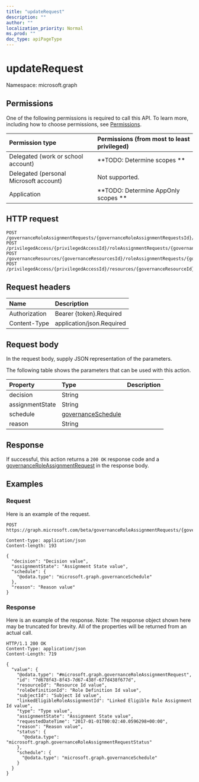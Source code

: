 ```yaml
---
title: "updateRequest"
description: ""
author: ""
localization_priority: Normal
ms.prod: ""
doc_type: apiPageType
---
```


# updateRequest

Namespace: microsoft.graph



## Permissions
One of the following permissions is required to call this API. To learn more, including how to choose permissions, see [Permissions](/concepts/permissions-reference.md).

|Permission type|Permissions (from most to least privileged)|
|:---|:---|
|Delegated (work or school account)|**TODO: Determine scopes **|
|Delegated (personal Microsoft account)|Not supported.|
|Application|**TODO: Determine AppOnly scopes **|

## HTTP request
<!-- {
  "blockType": "ignored"
}
-->
``` http
POST /governanceRoleAssignmentRequests/{governanceRoleAssignmentRequestsId}/updateRequest
POST /privilegedAccess/{privilegedAccessId}/roleAssignmentRequests/{governanceRoleAssignmentRequestId}/updateRequest
POST /governanceResources/{governanceResourcesId}/roleAssignmentRequests/{governanceRoleAssignmentRequestId}/updateRequest
POST /privilegedAccess/{privilegedAccessId}/resources/{governanceResourceId}/roleAssignmentRequests/{governanceRoleAssignmentRequestId}/updateRequest
```

## Request headers
|Name|Description|
|:---|:---|
|Authorization|Bearer {token}.Required|
|Content-Type|application/json.Required|

## Request body
In the request body, supply JSON representation of the parameters.

The following table shows the parameters that can be used with this action.

|Property|Type|Description|
|:---|:---|:---|
|decision|String||
|assignmentState|String||
|schedule|[governanceSchedule](../resources/governanceschedule.md)||
|reason|String||



## Response
If successful, this action returns a `200 OK` response code and a [governanceRoleAssignmentRequest](../resources/governanceroleassignmentrequest.md) in the response body.

## Examples

### Request
Here is an example of the request.
<!-- {
  "blockType": "request",
  "name": "governanceroleassignmentrequest_updaterequest"
}
-->
``` http
POST https://graph.microsoft.com/beta/governanceRoleAssignmentRequests/{governanceRoleAssignmentRequestsId}/updateRequest

Content-type: application/json
Content-length: 193

{
  "decision": "Decision value",
  "assignmentState": "Assignment State value",
  "schedule": {
    "@odata.type": "microsoft.graph.governanceSchedule"
  },
  "reason": "Reason value"
}
```

### Response
Here is an example of the response. Note: The response object shown here may be truncated for brevity. All of the properties will be returned from an actual call.
<!-- {
  "blockType": "response",
  "truncated": true,
  "@odata.type": "microsoft.graph.governanceroleassignmentrequest"
}
-->
``` http
HTTP/1.1 200 OK
Content-Type: application/json
Content-Length: 719

{
  "value": {
    "@odata.type": "#microsoft.graph.governanceRoleAssignmentRequest",
    "id": "7d678f43-8f43-7d67-438f-677d438f677d",
    "resourceId": "Resource Id value",
    "roleDefinitionId": "Role Definition Id value",
    "subjectId": "Subject Id value",
    "linkedEligibleRoleAssignmentId": "Linked Eligible Role Assignment Id value",
    "type": "Type value",
    "assignmentState": "Assignment State value",
    "requestedDateTime": "2017-01-01T00:02:40.0596298+00:00",
    "reason": "Reason value",
    "status": {
      "@odata.type": "microsoft.graph.governanceRoleAssignmentRequestStatus"
    },
    "schedule": {
      "@odata.type": "microsoft.graph.governanceSchedule"
    }
  }
}
```


